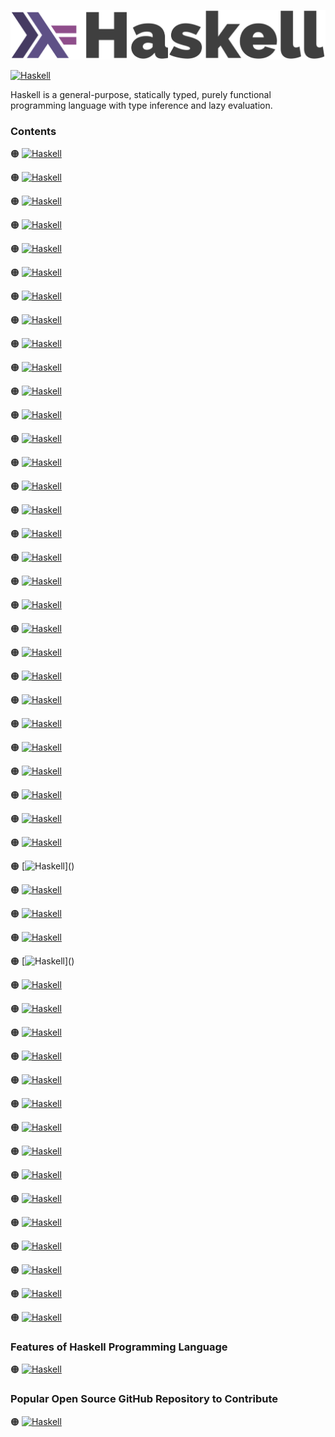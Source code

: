 ![Haskell-logo](https://github.com/shafiunmiraz0/Haskell-Crash-Course/blob/main/Assets/Haskell-Logo.png)

[![Haskell](https://img.shields.io/badge/Haskell%20Programming-Language-253C70?style=for-the-badge)](https://www.haskell.org/)


Haskell is a general-purpose, statically typed, purely functional programming language with type inference and lazy evaluation.

### Contents

🟠 [![Haskell](https://img.shields.io/badge/Introduction%20of-Haskell%20Programming%20Language-253C70?style=flat)]()

🟠 [![Haskell](https://img.shields.io/badge/Installation%20of-Haskell%20Programming%20Language-253C70?style=flat)]()

🟠 [![Haskell](https://img.shields.io/badge/Hello-World-253C70?style=flat)](https://github.com/shafiunmiraz0/Haskell-Crash-Course/tree/main/Hello%20World)

🟠 [![Haskell](https://img.shields.io/badge/Comments%20in-Haskell%20Programming%20Language-253C70?style=flat)](https://github.com/shafiunmiraz0/Haskell-Crash-Course/tree/main/Comments)

🟠 [![Haskell](https://img.shields.io/badge/Data%20Types%20in-Haskell%20Programming%20Language-253C70?style=flat)](https://github.com/shafiunmiraz0/Haskell-Crash-Course/tree/main/Data%20Types)

🟠 [![Haskell](https://img.shields.io/badge/Math%20Functions%20in-Haskell%20Programming%20Language-253C70?style=flat)](https://github.com/shafiunmiraz0/Haskell-Crash-Course/tree/main/Math%20Functions)

🟠 [![Haskell](https://img.shields.io/badge/Introduction%20of-:t-253C70?style=flat)](https://github.com/shafiunmiraz0/Haskell-Crash-Course/tree/main/colon-t)

🟠 [![Haskell](https://img.shields.io/badge/Introduction%20of-Lists-253C70?style=flat)]()

🟠 [![Haskell](https://img.shields.io/badge/Introduction%20of-:%20Operator-253C70?style=flat)]()

🟠 [![Haskell](https://img.shields.io/badge/Introduction%20of-!!%20Operator-253C70?style=flat)]()

🟠 [![Haskell](https://img.shields.io/badge/Introduction%20of-Head%20/%20Last-253C70?style=flat)]()

🟠 [![Haskell](https://img.shields.io/badge/Introduction%20of-Take-253C70?style=flat)]()

🟠 [![Haskell](https://img.shields.io/badge/Introduction%20of-Elem-253C70?style=flat)]()

🟠 [![Haskell](https://img.shields.io/badge/Create-Range-253C70?style=flat)]()

🟠 [![Haskell](https://img.shields.io/badge/Introduction%20of-Cycle-253C70?style=flat)]()

🟠 [![Haskell](https://img.shields.io/badge/Introduction%20of-|%20Operator-253C70?style=flat)]()

🟠 [![Haskell](https://img.shields.io/badge/Introduction%20of-Filter-253C70?style=flat)]()

🟠 [![Haskell](https://img.shields.io/badge/Introduction%20of-ZipWith-253C70?style=flat)]()

🟠 [![Haskell](https://img.shields.io/badge/More-Filters-253C70?style=flat)]()

🟠 [![Haskell](https://img.shields.io/badge/Introduction%20of-TakeWhile-253C70?style=flat)]()

🟠 [![Haskell](https://img.shields.io/badge/Introduction%20of-Foldl-253C70?style=flat)]()

🟠 [![Haskell](https://img.shields.io/badge/List-Comprehension-253C70?style=flat)]()

🟠 [![Haskell](https://img.shields.io/badge/Introduction%20of-Tuples-253C70?style=flat)]()

🟠 [![Haskell](https://img.shields.io/badge/Introduction%20of-Zip-253C70?style=flat)]()

🟠 [![Haskell](https://img.shields.io/badge/Introduction%20of-Functions-253C70?style=flat)]()

🟠 [![Haskell](https://img.shields.io/badge/Introduction%20of-Compiling-253C70?style=flat)]()

🟠 [![Haskell](https://img.shields.io/badge/Introduction%20of-Type%20Declarations-253C70?style=flat)]()

🟠 [![Haskell](https://img.shields.io/badge/Introduction%20of-Recursive%20Functions-253C70?style=flat)]()

🟠 [![Haskell](https://img.shields.io/badge/Introduction%20of-Guards-253C70?style=flat)]()

🟠 [![Haskell](https://img.shields.io/badge/Introduction%20of-Where-253C70?style=flat)]()

🟠 [![Haskell](https://img.shields.io/badge/Introduction%20of-(x:y)-253C70?style=flat)]()

🟠 [![Haskell](https://img.shields.io/badge/Introduction%20of-As-253C70?style=flat)]()

🟠 [![Haskell](https://img.shields.io/badge/Higher-Order%20Functions-253C70?style=flat)]()

🟠 [![Haskell](https://img.shields.io/badge/Introduction%20of-Map-253C70?style=flat)]()

🟠 [![Haskell](https://img.shields.io/badge/Introduction%20of-(x:xs)-253C70?style=flat)]()

🟠 [![Haskell](https://img.shields.io/badge/Pass%20Function-into%20a%20Function-253C70?style=flat)]()

🟠 [![Haskell](https://img.shields.io/badge/Returning-a%20Function-253C70?style=flat)]()

🟠 [![Haskell](https://img.shields.io/badge/Introduction%20of-Lambda-253C70?style=flat)]()

🟠 [![Haskell](https://img.shields.io/badge/Introduction%20of-If-253C70?style=flat)]()

🟠 [![Haskell](https://img.shields.io/badge/Introduction%20of-Case-253C70?style=flat)]()

🟠 [![Haskell](https://img.shields.io/badge/Introduction%20of-Modules-253C70?style=flat)]()

🟠 [![Haskell](https://img.shields.io/badge/Introduction%20of-Enumerations-253C70?style=flat)]()

🟠 [![Haskell](https://img.shields.io/badge/Polymorphic-Type-253C70?style=flat)]()

🟠 [![Haskell](https://img.shields.io/badge/Introduction%20of-$%20Operator-253C70?style=flat)]()

🟠 [![Haskell](https://img.shields.io/badge/Introduction%20of-.%20Operator-253C70?style=flat)]()

🟠 [![Haskell](https://img.shields.io/badge/Type-Classes-253C70?style=flat)]()

🟠 [![Haskell](https://img.shields.io/badge/Type-Instance-253C70?style=flat)]()

🟠 [![Haskell](https://img.shields.io/badge/Custom-Typeclass-253C70?style=flat)]()

🟠 [![Haskell](https://img.shields.io/badge/Introduction%20of-File%20I/O-253C70?style=flat)]()

🟠 [![Haskell](https://img.shields.io/badge/Fibonacci-Sequence-253C70?style=flat)]()

### Features of Haskell Programming Language

🟠 [![Haskell](https://img.shields.io/badge/Server-Side%20Applications-253C70?style=flat)]()

### Popular Open Source GitHub Repository to Contribute

🟠 [![Haskell](https://img.shields.io/badge/Haskell-Github%20Repository-253C70?style=flat)](https://github.com/haskell)
